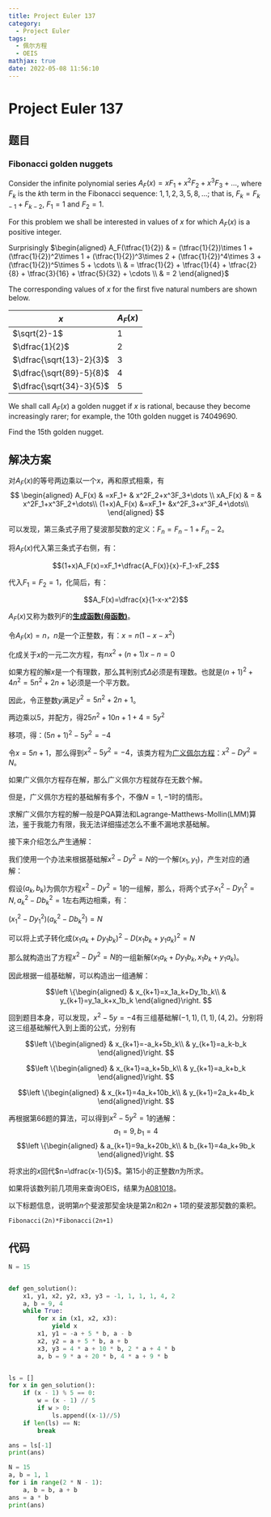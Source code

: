 ```yaml
---
title: Project Euler 137
category:
  - Project Euler
tags:
  - 佩尔方程
  - OEIS
mathjax: true
date: 2022-05-08 11:56:10
---
```


<escape><!-- more --></escape>

# Project Euler 137

## 题目

### Fibonacci golden nuggets

Consider the infinite polynomial series $A_F(x) = x F_1 + x^2 F_2 + x^3 F_3 + \dots$, where $F_k$ is the $k$th term in the Fibonacci sequence: $1, 1, 2, 3, 5, 8, \dots$; that is, $F_k = F_{k-1} + F_{k-2}$, $F_1 = 1$ and $F_2 = 1$.

For this problem we shall be interested in values of $x$ for which $A_F(x)$ is a positive integer.

Surprisingly
$\begin{aligned}
A_F(\tfrac{1}{2})
 & = (\tfrac{1}{2})\times 1 + (\tfrac{1}{2})^2\times 1 + (\tfrac{1}{2})^3\times 2 + (\tfrac{1}{2})^4\times 3 + (\tfrac{1}{2})^5\times 5 + \cdots \\
 & = \tfrac{1}{2} + \tfrac{1}{4} + \tfrac{2}{8} + \tfrac{3}{16} + \tfrac{5}{32} + \cdots \\
 & = 2
\end{aligned}$

The corresponding values of $x$ for the first five natural numbers are shown below.

|$x$|$A_F(x)$|
|-|-|
|$\sqrt{2}-1$|$1$|
|$\dfrac{1}{2}$|$2$|
|$\dfrac{\sqrt{13}-2}{3}$|$3$|
|$\dfrac{\sqrt{89}-5}{8}$|$4$|
|$\dfrac{\sqrt{34}-3}{5}$|$5$|

We shall call $A_F(x)$ a golden nugget if $x$ is rational, because they become increasingly rarer; for example, the $10\mathrm{th}$ golden nugget is $74049690$.

Find the $15\mathrm{th}$ golden nugget.

## 解决方案

对$A_F(x)$的等号两边乘以一个$x$，再和原式相乘，有
$$
\begin{aligned}
A_F(x)      & =xF_1+    & x^2F_2+x^3F_3+\dots \\
xA_F(x)     & =         & x^2F_1+x^3F_2+\dots\\
(1+x)A_F(x) &=xF_1+ &x^2F_3+x^3F_4+\dots\\
\end{aligned}
$$

可以发现，第三条式子用了斐波那契数的定义：$F_n=F_n-1+F_n-2$。

将$A_F(x)$代入第三条式子右侧，有：

$$(1+x)A_F(x)=xF_1+\dfrac{A_F(x)}{x}-F_1-xF_2$$

代入$F_1=F_2=1$，化简后，有：

$$A_F(x)=\dfrac{x}{1-x-x^2}$$

$A_F(x)$又称为数列$F$的[**生成函数(母函数)**](https://en.wikipedia.org/wiki/Generating_function)。

令$A_F(x)=n$，$n$是一个正整数，有：$x=n(1-x-x^2)$

化成关于$x$的一元二次方程，有$nx^2+(n+1)x-n=0$

如果方程的解$x$是一个有理数，那么其判别式$\Delta$必须是有理数。也就是$(n+1)^2+4n^2=5n^2+2n+1$必须是一个平方数。

因此，令正整数$y$满足$y^2=5n^2+2n+1$。

两边乘以$5$，并配方，得$25n^2+10n+1+4=5y^2$

移项，得：$(5n+1)^2-5y^2=-4$

令$x=5n+1$，那么得到$x^2-5y^2=-4$，该类方程为[广义佩尔方程](https://en.wikipedia.org/wiki/Pell%27s_equation#Generalized_Pell's_equation)：$x^2-Dy^2=N$。

如果广义佩尔方程存在解，那么广义佩尔方程就存在无数个解。

但是，广义佩尔方程的基础解有多个，不像$N=1,-1$时的情形。

求解广义佩尔方程的解一般是PQA算法和Lagrange-Matthews-Mollin(LMM)算法，鉴于我能力有限，我无法详细描述怎么不重不漏地求基础解。

接下来介绍怎么产生通解：

我们使用一个办法来根据基础解$x^2-Dy^2=N$的一个解$(x_1,y_1)$，产生对应的通解：

假设$(a_k,b_k)$为佩尔方程$x^2-Dy^2=1$的一组解，那么，将两个式子$x_1^2-Dy_1^2=N,a_k^2-Db_k^2=1$左右两边相乘，有：

$(x_1^2-Dy_1^2)(a_k^2-Db_k^2)=N$

可以将上式子转化成$(x_1a_k+Dy_1b_k)^2-D(x_1b_k+y_1a_k)^2=N$

那么就构造出了方程$x^2-Dy^2=N$的一组新解$(x_1a_k+Dy_1b_k,x_1b_k+y_1a_k)$。

因此根据一组基础解，可以构造出一组通解：

$$\left \{\begin{aligned}
  & x_{k+1}=x_1a_k+Dy_1b_k\\
  & y_{k+1}=y_1a_k+x_1b_k
\end{aligned}\right.
$$

回到题目本身，可以发现，$x^2-5y=-4$有三组基础解$(-1,1),(1,1),(4,2)$。分别将这三组基础解代入到上面的公式，分别有

$$\left \{\begin{aligned}
  & x_{k+1}=-a_k+5b_k\\
  & y_{k+1}=a_k-b_k
\end{aligned}\right.
$$

$$\left \{\begin{aligned}
  & x_{k+1}=a_k+5b_k\\
  & y_{k+1}=a_k+b_k
\end{aligned}\right.
$$

$$\left \{\begin{aligned}
  & x_{k+1}=4a_k+10b_k\\
  & y_{k+1}=2a_k+4b_k
\end{aligned}\right.
$$

再根据第66题的算法，可以得到$x^2-5y^2=1$的通解：
$$a_1=9,b_1=4$$
$$\left \{\begin{aligned}
  & a_{k+1}=9a_k+20b_k\\
  & b_{k+1}=4a_k+9b_k
\end{aligned}\right.
$$

将求出的$x$回代$n=\dfrac{x-1}{5}$。第$15$小的正整数$n$为所求。

如果将该数列前几项用来查询OEIS，结果为[A081018](https://oeis.org/A081018)。

以下标题信息，说明第$n$个斐波那契金块是第$2n$和$2n+1$项的斐波那契数的乘积。

```
Fibonacci(2n)*Fibonacci(2n+1)
```

## 代码

```py
N = 15


def gen_solution():
    x1, y1, x2, y2, x3, y3 = -1, 1, 1, 1, 4, 2
    a, b = 9, 4
    while True:
        for x in (x1, x2, x3):
            yield x
        x1, y1 = -a + 5 * b, a - b
        x2, y2 = a + 5 * b, a + b
        x3, y3 = 4 * a + 10 * b, 2 * a + 4 * b
        a, b = 9 * a + 20 * b, 4 * a + 9 * b


ls = []
for x in gen_solution():
    if (x - 1) % 5 == 0:
        w = (x - 1) // 5
        if w > 0:
            ls.append((x-1)//5)
    if len(ls) == N:
        break

ans = ls[-1]
print(ans)
```

```py
N = 15
a, b = 1, 1
for i in range(2 * N - 1):
    a, b = b, a + b
ans = a * b
print(ans)
```
